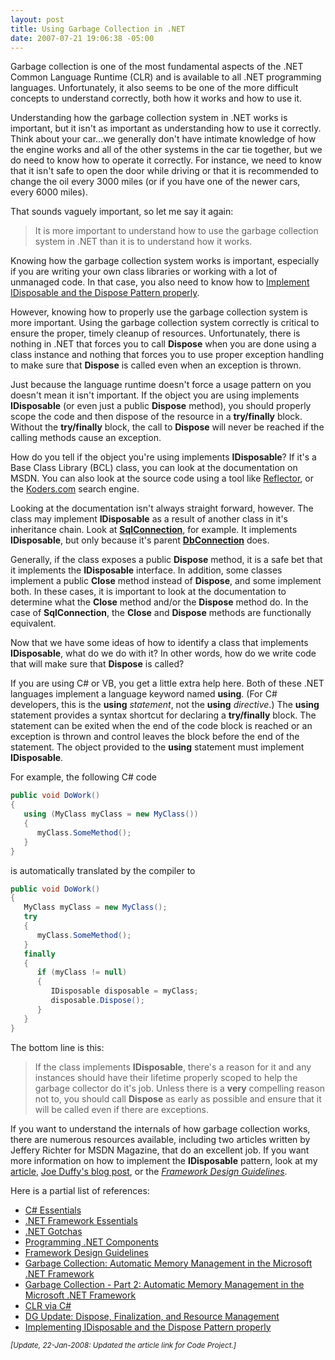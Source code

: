 ```yaml
---
layout: post
title: Using Garbage Collection in .NET
date: 2007-07-21 19:06:38 -05:00
---
```


Garbage collection is one of the most fundamental aspects of the .NET Common Language Runtime (CLR) and is available to all .NET programming languages. Unfortunately, it also seems to be one of the more difficult concepts to understand correctly, both how it works and how to use it.

Understanding how the garbage collection system in .NET works is important, but it isn't as important as understanding how to use it correctly. Think about your car...we generally don't have intimate knowledge of how the engine works and all of the other systems in the car tie together, but we do need to know how to operate it correctly. For instance, we need to know that it isn't safe to open the door while driving or that it is recommended to change the oil every 3000 miles (or if you have one of the newer cars, every 6000 miles).

That sounds vaguely important, so let me say it again: 

> It is more important to understand how to use the garbage collection system in .NET than it is to understand how it works.

Knowing how the garbage collection system works is important, especially if you are writing your own class libraries or working with a lot of unmanaged code. In that case, you also need to know how to [Implement IDisposable and the Dispose Pattern properly](http://www.codeproject.com/KB/dotnet/idisposable.aspx).

However, knowing how to properly use the garbage collection system is more important. Using the garbage collection system correctly is critical to ensure the proper, timely cleanup of resources. Unfortunately, there is nothing in .NET that forces you to call **Dispose** when you are done using a class instance and nothing that forces you to use proper exception handling to make sure that **Dispose** is called even when an exception is thrown.

Just because the language runtime doesn't force a usage pattern on you doesn't mean it isn't important. If the object you are using implements **IDisposable** (or even just a public **Dispose** method), you should properly scope the code and then dispose of the resource in a **try/finally** block. Without the **try/finally** block, the call to **Dispose** will never be reached if the calling methods cause an exception.

How do you tell if the object you're using implements **IDisposable**? If it's a Base Class Library (BCL) class, you can look at the documentation on MSDN. You can also look at the source code using a tool like [Reflector](http://www.aisto.com/roeder/dotnet), or the [Koders.com](http://koders.com/) search engine.

Looking at the documentation isn't always straight forward, however. The class may implement **IDisposable** as a result of another class in it's inheritance chain. Look at [**SqlConnection**](http://msdn2.microsoft.com/en-us/library/system.data.sqlclient.sqlconnection(vs.80).aspx), for example. It implements **IDisposable**, but only because it's parent [**DbConnection**](http://msdn2.microsoft.com/en-us/library/system.data.common.dbconnection(VS.80).aspx) does.

Generally, if the class exposes a public **Dispose** method, it is a safe bet that it implements the **IDisposable** interface. In addition, some classes implement a public **Close** method instead of **Dispose**, and some implement both. In these cases, it is important to look at the documentation to determine what the **Close** method and/or the **Dispose** method do. In the case of **SqlConnection**, the **Close** and **Dispose** methods are functionally equivalent.

Now that we have some ideas of how to identify a class that implements **IDisposable**, what do we do with it? In other words, how do we write code that will make sure that **Dispose** is called?

If you are using C# or VB, you get a little extra help here. Both of these .NET languages implement a language keyword named **using**. (For C# developers, this is the **using** *statement*, not the **using** *directive*.) The **using** statement provides a syntax shortcut for declaring a **try/finally** block. The statement can be exited when the end of the code block is reached or an exception is thrown and control leaves the block before the end of the statement. The object provided to the **using** statement must implement **IDisposable**. 

For example, the following C# code

```csharp
public void DoWork()
{
   using (MyClass myClass = new MyClass())
   {
      myClass.SomeMethod();
   }
}
```

is automatically translated by the compiler to

```csharp
public void DoWork()
{
   MyClass myClass = new MyClass();
   try
   {
      myClass.SomeMethod();
   }
   finally
   {
      if (myClass != null)
      {
         IDisposable disposable = myClass;
         disposable.Dispose();
      }
   }
}
```

The bottom line is this:

> If the class implements **IDisposable**, there's a reason for it and any instances should have their lifetime properly scoped to help the garbage collector do it's job. Unless there is a **very** compelling reason not to, you should call **Dispose** as early as possible and ensure that it will be called even if there are exceptions.

If you want to understand the internals of how garbage collection works, there are numerous resources available, including two articles written by Jeffery Richter for MSDN Magazine, that do an excellent job. If you want more information on how to implement the **IDisposable** pattern, look at my [article](http://www.codeproject.com/KB/dotnet/idisposable.aspx), [Joe Duffy's blog post](http://www.bluebytesoftware.com/blog/PermaLink,guid,88e62cdf-5919-4ac7-bc33-20c06ae539ae.aspx), or the *[Framework Design Guidelines](http://amzn.to/28JOJA1)*.

Here is a partial list of references:

* [C# Essentials](http://amzn.to/28M3fX6)
* [.NET Framework Essentials](http://amzn.to/28IJrmC)
* [.NET Gotchas](http://amzn.to/28JRVvj)
* [Programming .NET Components](http://amzn.to/28JudAR)
* [Framework Design Guidelines](http://amzn.to/28JOJA1)
* [Garbage Collection: Automatic Memory Management in the Microsoft .NET Framework](http://msdn.microsoft.com/msdnmag/issues/1100/GCI/)
* [Garbage Collection - Part 2: Automatic Memory Management in the Microsoft .NET Framework](http://msdn.microsoft.com/msdnmag/issues/1200/GCI2/)
* [CLR via C#](http://amzn.to/28JSmWn)
* [DG Update: Dispose, Finalization, and Resource Management](http://www.bluebytesoftware.com/blog/PermaLink,guid,88e62cdf-5919-4ac7-bc33-20c06ae539ae.aspx)
* [Implementing IDisposable and the Dispose Pattern properly](http://www.codeproject.com/KB/dotnet/idisposable.aspx)

*<small>[Update, 22-Jan-2008: Updated the article link for Code Project.]</small>*